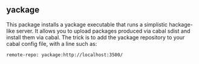 ## yackage

This package installs a yackage executable that runs a simplistic hackage-like
server. It allows you to upload packages produced via cabal sdist and install
them via cabal. The trick is to add the yackage repository to your cabal config
file, with a line such as:

    remote-repo: yackage:http://localhost:3500/
